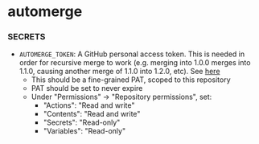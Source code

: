 # automerge

### SECRETS
- `AUTOMERGE_TOKEN`: A GitHub personal access token. This is needed in order for recursive merge to work (e.g. merging into 1.0.0 merges into 1.1.0, causing another merge of 1.1.0 into 1.2.0, etc). See [here](https://docs.github.com/en/actions/writing-workflows/choosing-when-your-workflow-runs/triggering-a-workflow#triggering-a-workflow-from-a-workflow)
    - This should be a fine-grained PAT, scoped to this repository
    - PAT should be set to never expire
    - Under "Permissions" -> "Repository permissions", set:
        - "Actions": "Read and write"
        - "Contents": "Read and write"
        - "Secrets": "Read-only"
        - "Variables": "Read-only"